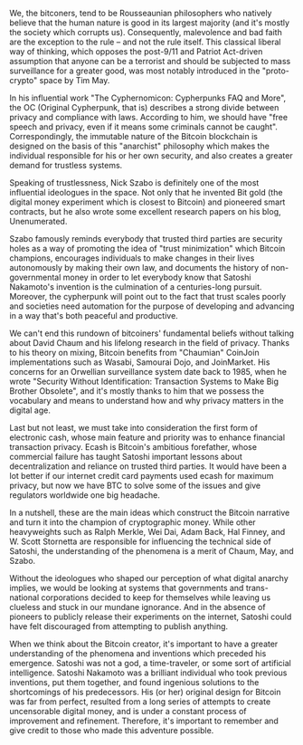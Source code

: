 We, the bitconers, tend to be Rousseaunian philosophers who natively believe that the human nature is good in its largest majority (and it's mostly the society which corrupts us). Consequently, malevolence and bad faith are the exception to the rule – and not the rule itself. This classical liberal way of thinking, which opposes the post-9/11 and Patriot Act-driven assumption that anyone can be a terrorist and should be subjected to mass surveillance for a greater good, was most notably introduced in the "proto-crypto" space by Tim May.


In his influential work "The Cyphernomicon: Cypherpunks FAQ and More", the OC (Original Cypherpunk, that is) describes a strong divide between privacy and compliance with laws. According to him, we should have "free speech and privacy, even if it means some criminals cannot be caught". Correspondingly, the immutable nature of the Bitcoin blockchain is designed on the basis of this "anarchist" philosophy which makes the individual responsible for his or her own security, and also creates a greater demand for trustless systems.

Speaking of trustlessness, Nick Szabo is definitely one of the most influential ideologues in the space. Not only that he invented Bit gold (the digital money experiment which is closest to Bitcoin) and pioneered smart contracts, but he also wrote some excellent research papers on his blog, Unenumerated.

Szabo famously reminds everybody that trusted third parties are security holes as a way of promoting the idea of "trust minimization" which Bitcoin champions, encourages individuals to make changes in their lives autonomously by making their own law, and documents the history of non-governmental money in order to let everybody know that Satoshi Nakamoto's invention is the culmination of a centuries-long pursuit. Moreover, the cypherpunk will point out to the fact that trust scales poorly and societies need automation for the purpose of developing and advancing in a way that's both peaceful and productive.

We can't end this rundown of bitcoiners' fundamental beliefs without talking about David Chaum and his lifelong research in the field of privacy. Thanks to his theory on mixing, Bitcoin benefits from "Chaumian" CoinJoin implementations such as Wasabi, Samourai Dojo, and JoinMarket. His concerns for an Orwellian surveillance system date back to 1985, when he wrote "Security Without Identification: Transaction Systems to Make Big Brother Obsolete", and it's mostly thanks to him that we possess the vocabulary and means to understand how and why privacy matters in the digital age.

Last but not least, we must take into consideration the first form of electronic cash, whose main feature and priority was to enhance financial transaction privacy. Ecash is Bitcoin's ambitious forefather, whose commercial failure has taught Satoshi important lessons about decentralization and reliance on trusted third parties. It would have been a lot better if our internet credit card payments used ecash for maximum privacy, but now we have BTC to solve some of the issues and give regulators worldwide one big headache.

In a nutshell, these are the main ideas which construct the Bitcoin narrative and turn it into the champion of cryptographic money. While other heavyweights such as Ralph Merkle, Wei Dai, Adam Back, Hal Finney, and W. Scott Stornetta are responsible for influencing the technical side of Satoshi, the understanding of the phenomena is a merit of Chaum, May, and Szabo.

Without the ideologues who shaped our perception of what digital anarchy implies, we would be looking at systems that governments and trans-national corporations decided to keep for themselves while leaving us clueless and stuck in our mundane ignorance. And in the absence of pioneers to publicly release their experiments on the internet, Satoshi could have felt discouraged from attempting to publish anything.

When we think about the Bitcoin creator, it's important to have a greater understanding of the phenomena and inventions which preceded his emergence. Satoshi was not a god, a time-traveler, or some sort of artificial intelligence. Satoshi Nakamoto was a brilliant individual who took previous inventions, put them together, and found ingenious solutions to the shortcomings of his predecessors. His (or her) original design for Bitcoin was far from perfect, resulted from a long series of attempts to create uncensorable digital money, and is under a constant process of improvement and refinement. Therefore, it's important to remember and give credit to those who made this adventure possible.
